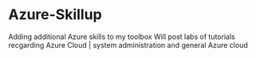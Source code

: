 # Azure-Skillup
Adding additional Azure skills to my toolbox
Will post labs of tutorials recgarding Azure Cloud | system administration and general Azure cloud
